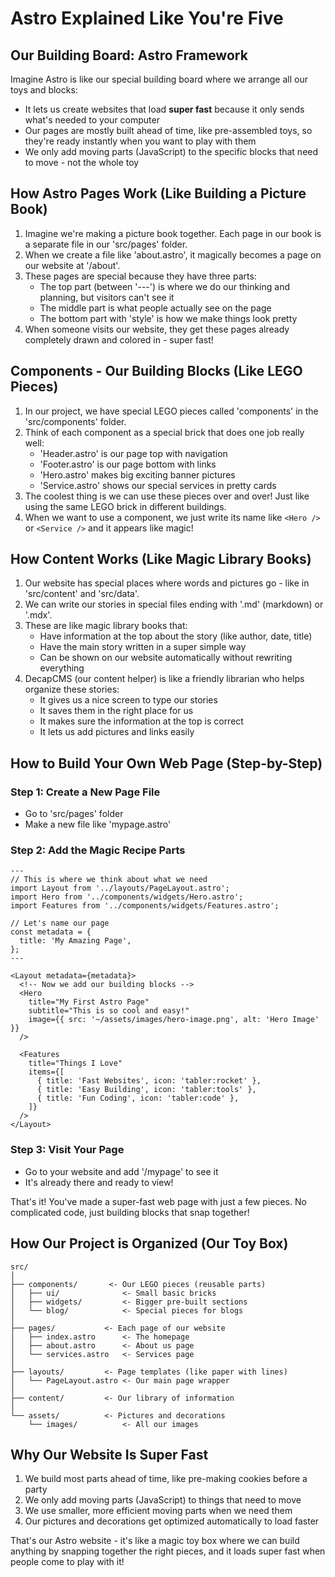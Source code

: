 # Astro Explained Like You're Five

## Our Building Board: Astro Framework

Imagine Astro is like our special building board where we arrange all our toys and blocks:

- It lets us create websites that load **super fast** because it only sends what's needed to your computer
- Our pages are mostly built ahead of time, like pre-assembled toys, so they're ready instantly when you want to play with them
- We only add moving parts (JavaScript) to the specific blocks that need to move - not the whole toy

## How Astro Pages Work (Like Building a Picture Book)

1. Imagine we're making a picture book together. Each page in our book is a separate file in our 'src/pages' folder.
2. When we create a file like 'about.astro', it magically becomes a page on our website at '/about'.
3. These pages are special because they have three parts:
   - The top part (between '---') is where we do our thinking and planning, but visitors can't see it
   - The middle part is what people actually see on the page
   - The bottom part with 'style' is how we make things look pretty
4. When someone visits our website, they get these pages already completely drawn and colored in - super fast!

## Components - Our Building Blocks (Like LEGO Pieces)

1. In our project, we have special LEGO pieces called 'components' in the 'src/components' folder.
2. Think of each component as a special brick that does one job really well:
   - 'Header.astro' is our page top with navigation
   - 'Footer.astro' is our page bottom with links
   - 'Hero.astro' makes big exciting banner pictures
   - 'Service.astro' shows our special services in pretty cards
3. The coolest thing is we can use these pieces over and over! Just like using the same LEGO brick in different buildings.
4. When we want to use a component, we just write its name like `<Hero />` or `<Service />` and it appears like magic!

## How Content Works (Like Magic Library Books)

1. Our website has special places where words and pictures go - like in 'src/content' and 'src/data'.
2. We can write our stories in special files ending with '.md' (markdown) or '.mdx'.
3. These are like magic library books that:
   - Have information at the top about the story (like author, date, title)
   - Have the main story written in a super simple way
   - Can be shown on our website automatically without rewriting everything
4. DecapCMS (our content helper) is like a friendly librarian who helps organize these stories:
   - It gives us a nice screen to type our stories
   - It saves them in the right place for us
   - It makes sure the information at the top is correct
   - It lets us add pictures and links easily

## How to Build Your Own Web Page (Step-by-Step)

### Step 1: Create a New Page File
- Go to 'src/pages' folder
- Make a new file like 'mypage.astro'

### Step 2: Add the Magic Recipe Parts
```astro
---
// This is where we think about what we need
import Layout from '../layouts/PageLayout.astro';
import Hero from '../components/widgets/Hero.astro';
import Features from '../components/widgets/Features.astro';

// Let's name our page
const metadata = {
  title: 'My Amazing Page',
};
---

<Layout metadata={metadata}>
  <!-- Now we add our building blocks -->
  <Hero
    title="My First Astro Page"
    subtitle="This is so cool and easy!"
    image={{ src: '~/assets/images/hero-image.png', alt: 'Hero Image' }}
  />
  
  <Features
    title="Things I Love"
    items={[
      { title: 'Fast Websites', icon: 'tabler:rocket' },
      { title: 'Easy Building', icon: 'tabler:tools' },
      { title: 'Fun Coding', icon: 'tabler:code' },
    ]}
  />
</Layout>
```

### Step 3: Visit Your Page
- Go to your website and add '/mypage' to see it
- It's already there and ready to view!

That's it! You've made a super-fast web page with just a few pieces. No complicated code, just building blocks that snap together!

## How Our Project is Organized (Our Toy Box)

```
src/
│
├── components/       <- Our LEGO pieces (reusable parts)
│   ├── ui/              <- Small basic bricks
│   ├── widgets/         <- Bigger pre-built sections  
│   └── blog/            <- Special pieces for blogs
│
├── pages/           <- Each page of our website
│   ├── index.astro      <- The homepage
│   ├── about.astro      <- About us page
│   └── services.astro   <- Services page
│
├── layouts/         <- Page templates (like paper with lines)
│   └── PageLayout.astro <- Our main page wrapper
│
├── content/         <- Our library of information
│
└── assets/          <- Pictures and decorations
    └── images/          <- All our images
```

## Why Our Website Is Super Fast

1. We build most parts ahead of time, like pre-making cookies before a party
2. We only add moving parts (JavaScript) to things that need to move
3. We use smaller, more efficient moving parts when we need them
4. Our pictures and decorations get optimized automatically to load faster

That's our Astro website - it's like a magic toy box where we can build anything by snapping together the right pieces, and it loads super fast when people come to play with it!
